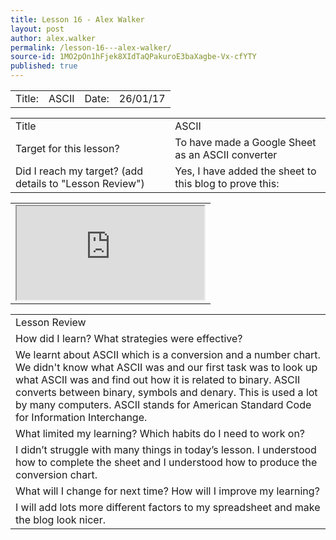 ```yaml
---
title: Lesson 16 - Alex Walker
layout: post
author: alex.walker
permalink: /lesson-16---alex-walker/
source-id: 1MO2pOn1hFjek8XIdTaQPakuroE3baXagbe-Vx-cfYTY
published: true
---
```

<table>
  <tr>
    <td>Title:  </td>
    <td>ASCII</td>
    <td> Date:  </td>
    <td>26/01/17</td>
  </tr>
</table>


<table>
  <tr>
    <td>Title</td>
    <td>ASCII</td>
  </tr>
  <tr>
    <td>Target for this lesson?</td>
    <td>To have made a Google Sheet as an ASCII converter</td>
  </tr>
  <tr>
    <td>Did I reach my target? 
(add details to "Lesson Review")</td>
    <td>Yes, I have added the sheet to this blog to prove this:</td>
  </tr>
</table>


<table>
  <tr>
    <td><iframe src="https://docs.google.com/spreadsheets/d/1-Ib-NOHkO_mqOlCtBbbXnqU2QiP3wXZll_OkDgv4i-w/pubhtml?gid=0&amp;single=true&amp;widget=true&amp;headers=false"></iframe></td>
  </tr>
</table>


<table>
  <tr>
    <td>Lesson Review</td>
  </tr>
  <tr>
    <td>How did I learn? What strategies were effective? </td>
  </tr>
  <tr>
    <td>We learnt about ASCII which is a conversion and a number chart. We didn't know what ASCII was and our first task was to look up what ASCII was and find out how it is related to binary. ASCII converts between binary, symbols and denary. This is used a lot by many computers. ASCII stands for American Standard Code for Information Interchange.</td>
  </tr>
  <tr>
    <td>What limited my learning? Which habits do I need to work on? </td>
  </tr>
  <tr>
    <td>I didn’t struggle with many things in today’s lesson. I understood how to complete the sheet and I understood how to produce the conversion chart. </td>
  </tr>
  <tr>
    <td>What will I change for next time? How will I improve my learning?</td>
  </tr>
  <tr>
    <td>I will add lots more different factors to my spreadsheet and make the blog look nicer.</td>
  </tr>
</table>


